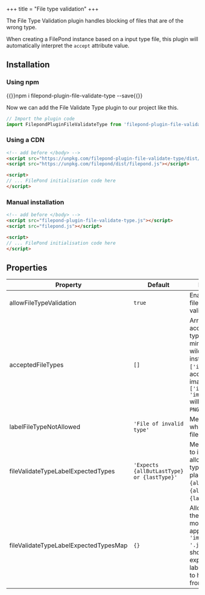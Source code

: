 +++
title = "File type validation"
+++

The File Type Validation plugin handles blocking of files that are of the wrong type.

When creating a FilePond instance based on a input type file, this plugin will automatically interpret the `accept` attribute value.


## Installation

### Using npm

{{<cmd>}}npm i filepond-plugin-file-validate-type --save{{</cmd>}}

Now we can add the File Validate Type plugin to our project like this.

```js
// Import the plugin code
import FilepondPluginFileValidateType from 'filepond-plugin-file-validate-type';
```


### Using a CDN

```html
<!-- add before </body> -->
<script src="https://unpkg.com/filepond-plugin-file-validate-type/dist/filepond-plugin-file-validate-type.js"></script>
<script src="https://unpkg.com/filepond/dist/filepond.js"></script>

<script>
// ... FilePond initialisation code here
</script>
```

### Manual installation

```html
<!-- add before </body> -->
<script src="filepond-plugin-file-validate-type.js"></script>
<script src="filepond.js"></script>

<script>
// ... FilePond initialisation code here
</script>
```

## Properties

Property | Default | Description
---------|---------|---------
allowFileTypeValidation | `true` | Enable or disable file type validation
acceptedFileTypes | `[]` | Array of accepted file types. Can be mime types or wild cards. For instance `['image/*']` will accept all images. `['image/png', 'image/jpeg']` will only accepts `PNGs` and `JPEGs`. 
labelFileTypeNotAllowed | `'File of invalid type'` | Message shown when an invalid file is added
fileValidateTypeLabelExpectedTypes | `'Expects {allButLastType} or {lastType}'` | Message shown to indicate the allowed file types. Available placeholders are `{allTypes}`, `{allButLastType}`, `{lastType}`.
fileValidateTypeLabelExpectedTypesMap | `{}` | Allows mapping the file type to a more visually appealing label, `{ 'image/jpeg': '.jpg' }` will show `.jpg` in the expected types label. Set to `null` to hide a type from the label.